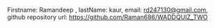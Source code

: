 Firstname: Ramandeep ,
lastName: kaur,
email: rd247130@gmail.com,
github repository url:  https://github.com/Raman686/WADDQUIZ_TWO
